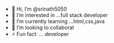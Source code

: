 - 👋 Hi, I’m @srinath5050
- 👀 I’m interested in ...full stack developer 
- 🌱 I’m currently learning ...html,css,java
- 💞️ I’m looking to collaborat
- ⚡ Fun fact: ... developer 

<!---
srinath5050/srinath5050 is a ✨ special ✨ repository because its `README.md` (this file) appears on your GitHub profile.
You can click the Preview link to take a look at your changes.
--->
